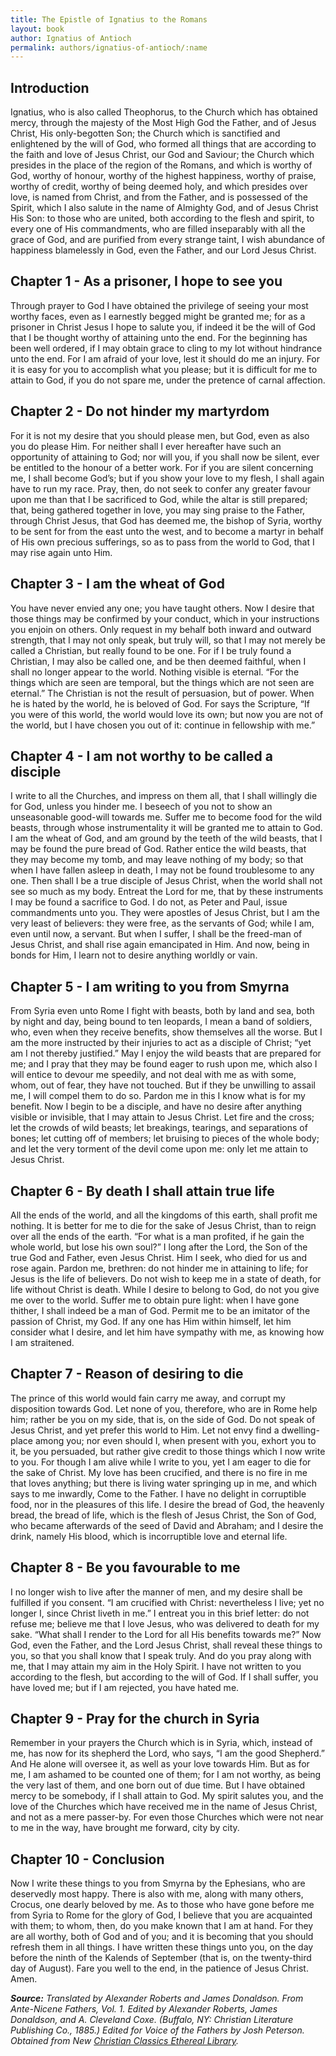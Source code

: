 ```yaml
---
title: The Epistle of Ignatius to the Romans
layout: book
author: Ignatius of Antioch
permalink: authors/ignatius-of-antioch/:name
---
```


## Introduction

Ignatius, who is also called Theophorus, to the Church which has obtained mercy,
through the majesty of the Most High God the Father, and of Jesus Christ, His
only-begotten Son; the Church which is sanctified and enlightened by the will of
God, who formed all things that are according to the faith and love of Jesus
Christ, our God and Saviour; the Church which presides in the place of the
region of the Romans, and which is worthy of God, worthy of honour, worthy of
the highest happiness, worthy of praise, worthy of credit, worthy of being
deemed holy, and which presides over love, is named from Christ, and from the
Father, and is possessed of the Spirit, which I also salute in the name of
Almighty God, and of Jesus Christ His Son: to those who are united, both
according to the flesh and spirit, to every one of His commandments, who are
filled inseparably with all the grace of God, and are purified from every
strange taint, I wish abundance of happiness blamelessly in God, even the
Father, and our Lord Jesus Christ.

## Chapter 1 - As a prisoner, I hope to see you

Through prayer to God I have obtained the privilege of seeing your most worthy
faces, even as I earnestly begged might be granted me; for as a prisoner in
Christ Jesus I hope to salute you, if indeed it be the will of God that I be
thought worthy of attaining unto the end. For the beginning has been well
ordered, if I may obtain grace to cling to my lot without hindrance unto the
end. For I am afraid of your love, lest it should do me an injury. For it is
easy for you to accomplish what you please; but it is difficult for me to attain
to God, if you do not spare me, under the pretence of carnal affection.

## Chapter 2 - Do not hinder my martyrdom

For it is not my desire that you should please men, but God, even as also you do
please Him. For neither shall I ever hereafter have such an opportunity of
attaining to God; nor will you, if you shall now be silent, ever be entitled to
the honour of a better work. For if you are silent concerning me, I shall become
God’s; but if you show your love to my flesh, I shall again have to run my race.
Pray, then, do not seek to confer any greater favour upon me than that I be
sacrificed to God, while the altar is still prepared; that, being gathered
together in love, you may sing praise to the Father, through Christ Jesus, that
God has deemed me, the bishop of Syria, worthy to be sent for from the east unto
the west, and to become a martyr in behalf of His own precious sufferings, so as
to pass from the world to God, that I may rise again unto Him.

## Chapter 3 - I am the wheat of God

You have never envied any one; you have taught others. Now I desire that those
things may be confirmed by your conduct, which in your instructions you enjoin
on others. Only request in my behalf both inward and outward strength, that I
may not only speak, but truly will, so that I may not merely be called a
Christian, but really found to be one. For if I be truly found a Christian, I
may also be called one, and be then deemed faithful, when I shall no longer
appear to the world. Nothing visible is eternal. “For the things which are seen
are temporal, but the things which are not seen are eternal.” The Christian is
not the result of persuasion, but of power. When he is hated by the world, he is
beloved of God. For says the Scripture, “If you were of this world, the world
would love its own; but now you are not of the world, but I have chosen you out
of it: continue in fellowship with me.”

## Chapter 4 - I am not worthy to be called a disciple

I write to all the Churches, and impress on them all, that I shall willingly die
for God, unless you hinder me. I beseech of you not to show an unseasonable
good-will towards me. Suffer me to become food for the wild beasts, through
whose instrumentality it will be granted me to attain to God. I am the wheat of
God, and am ground by the teeth of the wild beasts, that I may be found the pure
bread of God. Rather entice the wild beasts, that they may become my tomb, and
may leave nothing of my body; so that when I have fallen asleep in death, I may
not be found troublesome to any one. Then shall I be a true disciple of Jesus
Christ, when the world shall not see so much as my body. Entreat the Lord for
me, that by these instruments I may be found a sacrifice to God. I do not, as
Peter and Paul, issue commandments unto you. They were apostles of Jesus Christ,
but I am the very least of believers: they were free, as the servants of God;
while I am, even until now, a servant. But when I suffer, I shall be the
freed-man of Jesus Christ, and shall rise again emancipated in Him. And now,
being in bonds for Him, I learn not to desire anything worldly or vain.

## Chapter 5 - I am writing to you from Smyrna

From Syria even unto Rome I fight with beasts, both by land and sea, both by
night and day, being bound to ten leopards, I mean a band of soldiers, who, even
when they receive benefits, show themselves all the worse. But I am the more
instructed by their injuries to act as a disciple of Christ; “yet am I not
thereby justified.” May I enjoy the wild beasts that are prepared for me; and I
pray that they may be found eager to rush upon me, which also I will entice to
devour me speedily, and not deal with me as with some, whom, out of fear, they
have not touched. But if they be unwilling to assail me, I will compel them to
do so. Pardon me in this I know what is for my benefit. Now I begin to be a
disciple, and have no desire after anything visible or invisible, that I may
attain to Jesus Christ. Let fire and the cross; let the crowds of wild beasts;
let breakings, tearings, and separations of bones; let cutting off of members;
let bruising to pieces of the whole body; and let the very torment of the devil
come upon me: only let me attain to Jesus Christ.

## Chapter 6 - By death I shall attain true life

All the ends of the world, and all the kingdoms of this earth, shall profit me
nothing. It is better for me to die for the sake of Jesus Christ, than to reign
over all the ends of the earth. “For what is a man profited, if he gain the
whole world, but lose his own soul?” I long after the Lord, the Son of the true
God and Father, even Jesus Christ. Him I seek, who died for us and rose again.
Pardon me, brethren: do not hinder me in attaining to life; for Jesus is the
life of believers. Do not wish to keep me in a state of death, for life without
Christ is death. While I desire to belong to God, do not you give me over to the
world. Suffer me to obtain pure light: when I have gone thither, I shall indeed
be a man of God. Permit me to be an imitator of the passion of Christ, my God.
If any one has Him within himself, let him consider what I desire, and let him
have sympathy with me, as knowing how I am straitened.

## Chapter 7 - Reason of desiring to die

The prince of this world would fain carry me away, and corrupt my disposition
towards God. Let none of you, therefore, who are in Rome help him; rather be you
on my side, that is, on the side of God. Do not speak of Jesus Christ, and yet
prefer this world to Him. Let not envy find a dwelling-place among you; nor even
should I, when present with you, exhort you to it, be you persuaded, but rather
give credit to those things which I now write to you. For though I am alive
while I write to you, yet I am eager to die for the sake of Christ. My love has
been crucified, and there is no fire in me that loves anything; but there is
living water springing up in me, and which says to me inwardly, Come to the
Father. I have no delight in corruptible food, nor in the pleasures of this
life. I desire the bread of God, the heavenly bread, the bread of life, which is
the flesh of Jesus Christ, the Son of God, who became afterwards of the seed of
David and Abraham; and I desire the drink, namely His blood, which is
incorruptible love and eternal life.

## Chapter 8 - Be you favourable to me

I no longer wish to live after the manner of men, and my desire shall be
fulfilled if you consent. “I am crucified with Christ: nevertheless I live; yet
no longer I, since Christ liveth in me.” I entreat you in this brief letter: do
not refuse me; believe me that I love Jesus, who was delivered to death for my
sake. “What shall I render to the Lord for all His benefits towards me?” Now
God, even the Father, and the Lord Jesus Christ, shall reveal these things to
you, so that you shall know that I speak truly. And do you pray along with me,
that I may attain my aim in the Holy Spirit. I have not written to you according
to the flesh, but according to the will of God. If I shall suffer, you have
loved me; but if I am rejected, you have hated me.

## Chapter 9 - Pray for the church in Syria

Remember in your prayers the Church which is in Syria, which, instead of me, has
now for its shepherd the Lord, who says, “I am the good Shepherd.” And He alone
will oversee it, as well as your love towards Him. But as for me, I am ashamed
to be counted one of them; for I am not worthy, as being the very last of them,
and one born out of due time. But I have obtained mercy to be somebody, if I
shall attain to God. My spirit salutes you, and the love of the Churches which
have received me in the name of Jesus Christ, and not as a mere passer-by. For
even those Churches which were not near to me in the way, have brought me
forward, city by city.

## Chapter 10 - Conclusion

Now I write these things to you from Smyrna by the Ephesians, who are deservedly
most happy. There is also with me, along with many others, Crocus, one dearly
beloved by me. As to those who have gone before me from Syria to Rome for the
glory of God, I believe that you are acquainted with them; to whom, then, do you
make known that I am at hand. For they are all worthy, both of God and of you;
and it is becoming that you should refresh them in all things. I have written
these things unto you, on the day before the ninth of the Kalends of September
(that is, on the twenty-third day of August). Fare you well to the end, in the
patience of Jesus Christ. Amen.

_**Source:** Translated by Alexander Roberts and James Donaldson. From
Ante-Nicene Fathers, Vol. 1. Edited by Alexander Roberts, James Donaldson, and
A. Cleveland Coxe. (Buffalo, NY: Christian Literature Publishing Co., 1885.)
Edited for Voice of the Fathers by Josh Peterson. Obtained from New
[Christian Classics Ethereal Library](https://ccel.org/ccel/ignatius_antioch/epistles_of_ignatius/anf01.v.v.html)._
